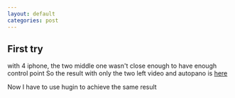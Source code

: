 ```yaml
---
layout: default
categories: post
---
```


## First try

with 4 iphone, the two middle one wasn't close enough to have enough control point
So the result with only the two left video and autopano is [here](https://www.youtube.com/watch?v=9f90lB9y3dM)

Now I have to use hugin to achieve the same result
